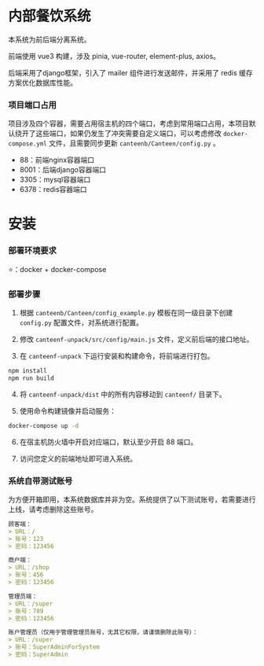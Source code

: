 # 内部餐饮系统

本系统为前后端分离系统。

前端使用 vue3 构建，涉及 pinia, vue-router, element-plus, axios。

后端采用了django框架，引入了 mailer 组件进行发送邮件，并采用了 redis 缓存方案优化数据库性能。

### 项目端口占用

项目涉及四个容器，需要占用宿主机的四个端口，考虑到常用端口占用，本项目默认绕开了这些端口，如果仍发生了冲突需要自定义端口，可以考虑修改 `docker-compose.yml` 文件，且需要同步更新 `canteenb/Canteen/config.py` 。

- 88：前端nginx容器端口
- 8001：后端django容器端口
- 3305：mysql容器端口
- 6378：redis容器端口

# 安装

### 部署环境要求

⭐：docker + docker-compose

### 部署步骤

1. 根据 `canteenb/Canteen/config_example.py` 模板在同一级目录下创建 `config.py` 配置文件，对系统进行配置。

2. 修改 `canteenf-unpack/src/config/main.js` 文件，定义前后端的接口地址。

3. 在 `canteenf-unpack` 下运行安装和构建命令，将前端进行打包。

```bash
npm install
npm run build
```

4. 将 `canteenf-unpack/dist` 中的所有内容移动到 `canteenf/` 目录下。

5. 使用命令构建镜像并启动服务：

```bash
docker-compose up -d
```

6. 在宿主机防火墙中开启对应端口，默认至少开启 88 端口。

7. 访问您定义的前端地址即可进入系统。

### 系统自带测试账号

为方便开箱即用，本系统数据库并非为空。系统提供了以下测试账号，若需要进行上线，请考虑删除这些账号。

```markdown
顾客端：
> URL：/
> 账号：123
> 密码：123456

商户端：
> URL：/shop
> 账号：456
> 密码：123456

管理员端：
> URL：/super
> 账号：789
> 密码：123456

账户管理员（仅用于管理管理员账号，无其它权限，请谨慎删除此账号）：
> URL：/super
> 账号：SuperAdminForSystem
> 密码：SuperAdmin
```